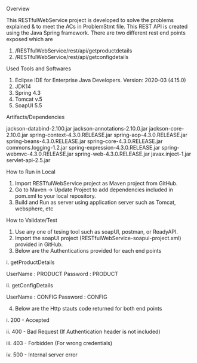 Overview

This RESTfulWebService project is developed to solve the problems explained & to meet the ACs in ProblemStmt file. This REST API is created using the Java Spring framework. There are two different rest end points exposed which are
1. /RESTfulWebService/rest/api/getproductdetails
2. /RESTfulWebService/rest/api/getconfigdetails

Used Tools and Softwares

1. Eclipse IDE for Enterprise Java Developers.
Version: 2020-03 (4.15.0)
2. JDK14
3. Spring 4.3
4. Tomcat v.5
5. SoapUI 5.5

Artifacts/Dependencies

jackson-databind-2.100.jar
jackson-annotations-2.10.0.jar
jackson-core-2.10.0.jar
spring-context-4.3.0.RELEASE.jar
spring-aop-4.3.0.RELEASE.jar
spring-beans-4.3.0.RELEASE.jar
spring-core-4.3.0.RELEASE.jar
commons.logging-1.2.jar
spring-expression-4.3.0.RELEASE.jar
spring-webmvc-4.3.0.RELEASE.jar
spring-web-4.3.0.RELEASE.jar
javax.inject-1.jar
servlet-api-2.5.jar

How to Run in Local

1. Import RESTfulWebService project as Maven project from GitHub.
2. Go to Maven -> Update Project to add dependencies included in pom.xml to your local repository.
3. Build and Run as server using application server such as Tomcat, websphere, etc

How to Validate/Test

1. Use any one of tesing tool such as soapUI, postman, or ReadyAPI.
2. Import the soapUI project (RESTfulWebService-soapui-project.xml) provided in GitHub.
3. Below are the Authentications provided for each end points

i. getProductDetails

UserName : PRODUCT
Password : PRODUCT

ii. getConfigDetails

UserName : CONFIG
Password : CONFIG

4. Below are the Http stauts code returned for both end points

i. 200 - Accepted

ii. 400 - Bad Request (If Authentication header is not included)

iii. 403 - Forbidden (For wrong credentials)

iv. 500 - Internal server error

